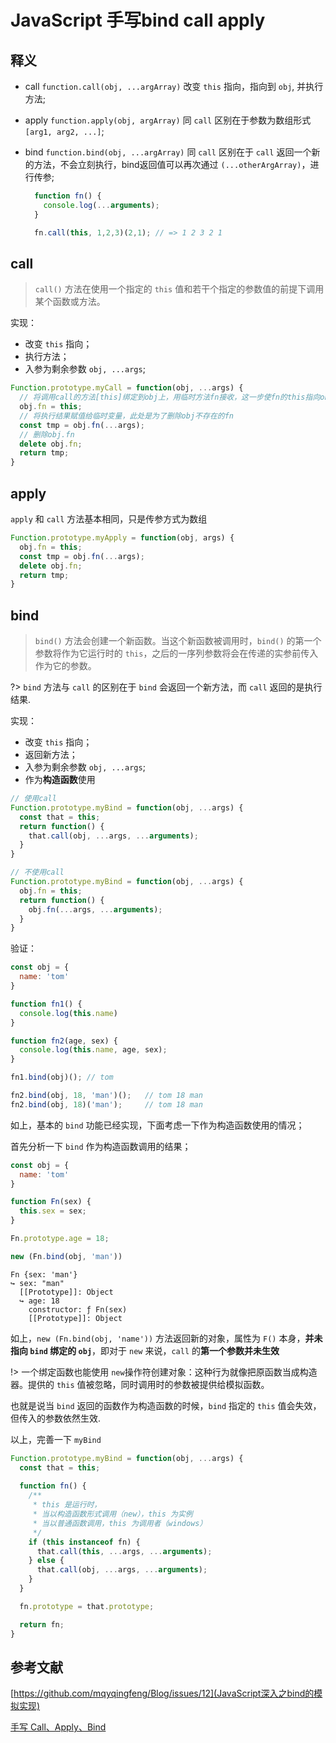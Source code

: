 # JavaScript 手写bind call apply

## 释义

- call `function.call(obj, ...argArray)` 改变 `this` 指向，指向到 `obj`, 并执行方法;

- apply `function.apply(obj, argArray)` 同 `call` 区别在于参数为数组形式 `[arg1, arg2, ...]`;

- bind `function.bind(obj, ...argArray)` 同 `call` 区别在于 `call` 返回一个新的方法，不会立刻执行，bind返回值可以再次通过 `(...otherArgArray)`，进行传参;

  ``` js
    function fn() {
      console.log(...arguments);
    }

    fn.call(this, 1,2,3)(2,1); // => 1 2 3 2 1
  ```

## call

> `call()` 方法在使用一个指定的 `this` 值和若干个指定的参数值的前提下调用某个函数或方法。

实现：

- 改变 `this` 指向；
- 执行方法；
- 入参为剩余参数 `obj, ...args`;

``` js
Function.prototype.myCall = function(obj, ...args) {
  // 将调用call的方法[this]绑定到obj上，用临时方法fn接收，这一步使fn的this指向obj
  obj.fn = this;
  // 将执行结果赋值给临时变量，此处是为了删除obj不存在的fn
  const tmp = obj.fn(...args);
  // 删除obj.fn
  delete obj.fn;
  return tmp;
}
```

## apply

`apply` 和 `call` 方法基本相同，只是传参方式为数组

``` js
Function.prototype.myApply = function(obj, args) {
  obj.fn = this;
  const tmp = obj.fn(...args);
  delete obj.fn;
  return tmp;
}
```

## bind

> `bind()` 方法会创建一个新函数。当这个新函数被调用时，`bind()` 的第一个参数将作为它运行时的 `this`，之后的一序列参数将会在传递的实参前传入作为它的参数。

?> `bind` 方法与 `call` 的区别在于 `bind` 会返回一个新方法，而 `call` 返回的是执行结果.

实现：

- 改变 `this` 指向；
- 返回新方法；
- 入参为剩余参数 `obj, ...args`;
- 作为**构造函数**使用

``` js
// 使用call
Function.prototype.myBind = function(obj, ...args) {
  const that = this;
  return function() {
    that.call(obj, ...args, ...arguments);
  }
}

// 不使用call
Function.prototype.myBind = function(obj, ...args) {
  obj.fn = this;
  return function() {
    obj.fn(...args, ...arguments);
  }
}
```

验证：

``` js
const obj = {
  name: 'tom'
}

function fn1() {
  console.log(this.name)
}

function fn2(age, sex) {
  console.log(this.name, age, sex);
}

fn1.bind(obj)(); // tom

fn2.bind(obj, 18, 'man')();   // tom 18 man
fn2.bind(obj, 18)('man');     // tom 18 man
```

如上，基本的 `bind` 功能已经实现，下面考虑一下作为构造函数使用的情况；

首先分析一下 `bind` 作为构造函数调用的结果；

``` js
const obj = {
  name: 'tom'
}

function Fn(sex) {
  this.sex = sex;
}

Fn.prototype.age = 18;

new (Fn.bind(obj, 'man'))
```

``` output
Fn {sex: 'man'}
↪ sex: "man"
  [[Prototype]]: Object
  ↪ age: 18
    constructor: ƒ Fn(sex)
    [[Prototype]]: Object
```

如上，`new (Fn.bind(obj, 'name'))` 方法返回新的对象，属性为 `F()` 本身，**并未指向 `bind` 绑定的 `obj`**，即对于 `new` 来说，`call` 的**第一个参数并未生效**

!> 一个绑定函数也能使用 `new`操作符创建对象：这种行为就像把原函数当成构造器。提供的 `this` 值被忽略，同时调用时的参数被提供给模拟函数。

也就是说当 `bind` 返回的函数作为构造函数的时候，`bind` 指定的 `this` 值会失效，但传入的参数依然生效.

以上，完善一下 `myBind`

``` js
Function.prototype.myBind = function(obj, ...args) {
  const that = this;
  
  function fn() {
    /** 
     * this 是运行时，
     * 当以构造函数形式调用（new），this 为实例
     * 当以普通函数调用，this 为调用者（windows）
     */
    if (this instanceof fn) {
      that.call(this, ...args, ...arguments);
    } else {
      that.call(obj, ...args, ...arguments);
    }
  }

  fn.prototype = that.prototype;

  return fn;
}
```

## 参考文献

[https://github.com/mqyqingfeng/Blog/issues/12](JavaScript深入之bind的模拟实现)

[手写 Call、Apply、Bind](https://note.zhangjc.cn/src/1_JS%E5%9F%BA%E7%A1%80/20210402_%E6%89%8B%E5%86%99call&bind&apply.html)
